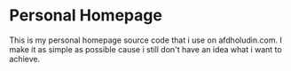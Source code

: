 # Personal Homepage

This is my personal homepage source code that i use on afdholudin.com.
I make it as simple as possible cause i still don't have an idea what i want to achieve.
